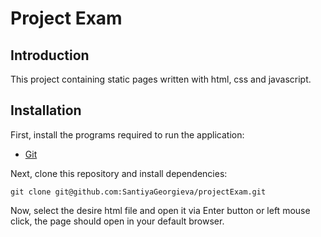 # Project Exam

## Introduction
This project containing static pages written with html, css and javascript.

## Installation
First, install the programs required to run the application:

- [Git](https://git-scm.com/book/en/v2/Getting-Started-Installing-Git)

Next, clone this repository and install dependencies:

```
git clone git@github.com:SantiyaGeorgieva/projectExam.git
```

Now, select the desire html file and open it via Enter button or left mouse click, the page should open in your default browser.
